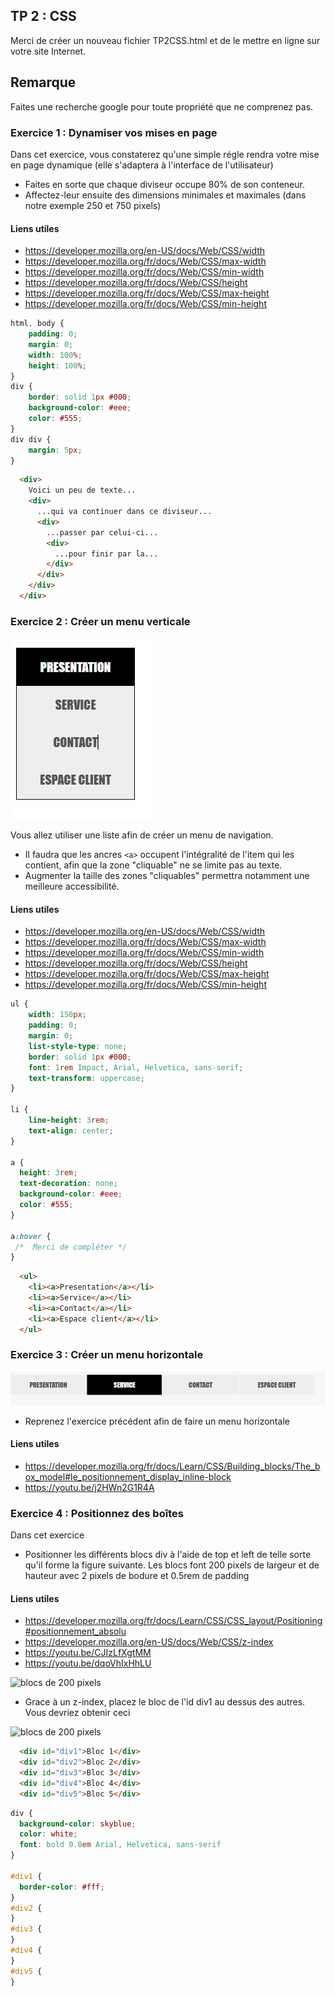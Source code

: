 ## TP 2 : CSS

Merci de créer un nouveau fichier TP2CSS.html et de le mettre en ligne sur votre site Internet.

## Remarque

Faites une recherche google pour toute propriété que ne comprenez pas.

### Exercice 1 : Dynamiser vos mises en page

Dans cet exercice, vous constaterez qu'une simple régle rendra votre mise en page dynamique (elle s'adaptera à l'interface de l'utilisateur)

- Faites en sorte que chaque diviseur occupe 80% de son conteneur. 
- Affectez-leur ensuite des dimensions minimales et maximales (dans notre exemple 250 et 750 pixels)

#### Liens utiles

* https://developer.mozilla.org/en-US/docs/Web/CSS/width
* https://developer.mozilla.org/fr/docs/Web/CSS/max-width
* https://developer.mozilla.org/fr/docs/Web/CSS/min-width
* https://developer.mozilla.org/fr/docs/Web/CSS/height
* https://developer.mozilla.org/fr/docs/Web/CSS/max-height
* https://developer.mozilla.org/fr/docs/Web/CSS/min-height

```css
html, body {
    padding: 0;
    margin: 0;
    width: 100%;
    height: 100%;
}
div {
    border: solid 1px #000;
    background-color: #eee;
    color: #555;
}
div div {
    margin: 5px;
}
```

```html
  <div>
    Voici un peu de texte...
    <div>
      ...qui va continuer dans ce diviseur...
      <div>
        ...passer par celui-ci...
        <div>
          ...pour finir par la...
        </div>
      </div>
    </div>
  </div>
```
### Exercice 2 : Créer un menu verticale

<img src="tp-2-exo-2-img-1.jpg" alt="demo exo tp-2">

Vous allez utiliser une liste afin de créer un menu de navigation. 
- Il faudra que les ancres `<a>` occupent l'intégralité de l'item qui les contient, afin que la zone "cliquable" ne se limite pas au texte. 
- Augmenter la taille des zones "cliquables" permettra notamment une meilleure accessibilité.

#### Liens utiles

* https://developer.mozilla.org/en-US/docs/Web/CSS/width
* https://developer.mozilla.org/fr/docs/Web/CSS/max-width
* https://developer.mozilla.org/fr/docs/Web/CSS/min-width
* https://developer.mozilla.org/fr/docs/Web/CSS/height
* https://developer.mozilla.org/fr/docs/Web/CSS/max-height
* https://developer.mozilla.org/fr/docs/Web/CSS/min-height


```css
ul {
    width: 150px;
    padding: 0;
    margin: 0;
    list-style-type: none;
    border: solid 1px #000;
    font: 1rem Impact, Arial, Helvetica, sans-serif;
    text-transform: uppercase;
}
    
li {
    line-height: 3rem;
    text-align: center;
}
    
a { 
  height: 3rem;
  text-decoration: none;
  background-color: #eee;
  color: #555;
}

a:hover {
 /*  Merci de compléter */ 
}
```

```html
  <ul>
    <li><a>Presentation</a></li>
    <li><a>Service</a></li>
    <li><a>Contact</a></li>
    <li><a>Espace client</a></li>
  </ul>
```

### Exercice 3 : Créer un menu horizontale

<img src="tp-2-exo-3-img-1.jpg" alt="demo exo tp-3">

- Reprenez l'exercice précédent afin de faire un menu horizontale

#### Liens utiles
* https://developer.mozilla.org/fr/docs/Learn/CSS/Building_blocks/The_box_model#le_positionnement_display_inline-block
* https://youtu.be/j2HWn2G1R4A

### Exercice 4 : Positionnez des boîtes
Dans cet exercice
- Positionner les différents blocs div à l'aide de top et left de telle sorte qu'il forme la figure suivante. Les blocs font 200 pixels de largeur et de hauteur avec 2 pixels de bodure et 0.5rem de padding

#### Liens utiles
* https://developer.mozilla.org/fr/docs/Learn/CSS/CSS_layout/Positioning#positionnement_absolu
* https://developer.mozilla.org/en-US/docs/Web/CSS/z-index
* https://youtu.be/CJIzLfXgtMM
* https://youtu.be/dqoVhIxHhLU

![blocs de 200 pixels](https://github.com/techmindconsulting/workshop-css/blob/main/tp-2-exo-4-img-1.jpg)

- Grace à un z-index, placez le bloc de l'id div1 au dessus des autres. Vous devriez obtenir ceci

![blocs de 200 pixels](https://github.com/techmindconsulting/workshop-css/blob/main/tp-2-exo-4-img-2.jpg)

```html
  <div id="div1">Bloc 1</div>
  <div id="div2">Bloc 2</div>
  <div id="div3">Bloc 3</div>
  <div id="div4">Bloc 4</div>
  <div id="div5">Bloc 5</div>
```

```css
div {
  background-color: skyblue;
  color: white;
  font: bold 0.8em Arial, Helvetica, sans-serif
}

#div1 {
  border-color: #fff;
}
#div2 {
}
#div3 {
}
#div4 {
}
#div5 {
}
```

